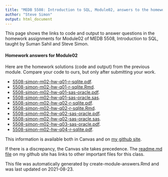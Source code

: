 ```yaml
---
title: "MEDB 5508: Introduction to SQL, Module02, answers to the homework"
author: "Steve Simon"
output: html_document
---
```


<!--This file was first created on 2021-08-23-->

This page shows the links to code and output to answer questions in the homework assignments for Module02 of MEDB 5508, Introduction to SQL, taught by Suman Sahil and Steve Simon. 

#### Homework answers for Module02 

<!--resources-homework-1-->

Here are the homework solutions (code and output) from the previous module. Compare your code to ours, but only after submitting your work.

+ [5508-simon-m02-hw-q01-r-sqlite.pdf][m02-hw-q01-r-sqlite.pdf].
+ [5508-simon-m02-hw-q01-r-sqlite.Rmd][m02-hw-q01-r-sqlite.Rmd].
+ [5508-simon-m02-hw-q01-sas-oracle.pdf][m02-hw-q01-sas-oracle.pdf].
+ [5508-simon-m02-hw-q01-sas-oracle.sas][m02-hw-q01-sas-oracle.sas].
+ [5508-simon-m02-hw-q02-r-sqlite.pdf][m02-hw-q02-r-sqlite.pdf].
+ [5508-simon-m02-hw-q02-r-sqlite.Rmd][m02-hw-q02-r-sqlite.Rmd].
+ [5508-simon-m02-hw-q02-sas-oracle.pdf][m02-hw-q02-sas-oracle.pdf].
+ [5508-simon-m02-hw-q02-sas-oracle.sas][m02-hw-q02-sas-oracle.sas].
+ [5508-simon-m02-hw-q03-sas-oracle.pdf][m02-hw-q03-sas-oracle.pdf].
+ [5508-simon-m02-hw-q04-r-sqlite.pdf][m02-hw-q04-r-sqlite.pdf].

<!---my git--->
This information is available both in Canvas and on [my github site][thisf].

If there is a discrepancy, the Canvas site takes precedence. The [readme.md file][mygit] on my github site has links to other important files for this class.

This file was automatically generated by create-module-answers.Rmd and was last updated on 2021-08-23.

[thisf]: https://github.com/pmean/introduction-to-sql/blob/master/modules/5508-02-answers.md
[mygit]: https://github.com/pmean/introduction-to-sql/blob/master/README.md
<!---my git--->

<!--resources-homework-2-->

<!---rmd_o--->
[m02-hw-q01-r-sqlite.pdf]: https://github.com/pmean/introduction-to-sql/blob/master/results/5508-simon-m02-hw-q01-r-sqlite.pdf
[m02-hw-q02-r-sqlite.pdf]: https://github.com/pmean/introduction-to-sql/blob/master/results/5508-simon-m02-hw-q02-r-sqlite.pdf
[m02-hw-q04-r-sqlite.pdf]: https://github.com/pmean/introduction-to-sql/blob/master/results/5508-simon-m02-hw-q04-r-sqlite.pdf

<!---sas_o--->
[m02-hw-q01-sas-oracle.pdf]: https://github.com/pmean/introduction-to-sql/blob/master/results/5508-simon-m02-hw-q01-sas-oracle.pdf
[m02-hw-q02-sas-oracle.pdf]: https://github.com/pmean/introduction-to-sql/blob/master/results/5508-simon-m02-hw-q02-sas-oracle.pdf
[m02-hw-q03-sas-oracle.pdf]: https://github.com/pmean/introduction-to-sql/blob/master/results/5508-simon-m02-hw-q03-sas-oracle.pdf

<!---rmd_h--->
[m02-hw-q01-r-sqlite.Rmd]: https://github.com/pmean/introduction-to-sql/blob/master/src/5508-simon-m02-hw-q01-r-sqlite.Rmd
[m02-hw-q02-r-sqlite.Rmd]: https://github.com/pmean/introduction-to-sql/blob/master/src/5508-simon-m02-hw-q02-r-sqlite.Rmd

<!---sas_h--->
[m02-hw-q01-sas-oracle.sas]: https://github.com/pmean/introduction-to-sql/blob/master/src/5508-simon-m02-hw-q01-sas-oracle.sas
[m02-hw-q02-sas-oracle.sas]: https://github.com/pmean/introduction-to-sql/blob/master/src/5508-simon-m02-hw-q02-sas-oracle.sas


